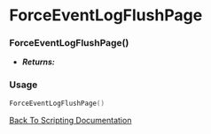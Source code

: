 # ForceEventLogFlushPage

### ForceEventLogFlushPage()
- ***Returns:*** 

### Usage

```Lua
ForceEventLogFlushPage()
```


[Back To Scripting Documentation](../README.md)
